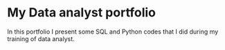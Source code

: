 # My Data analyst portfolio
In this portfolio I present some SQL and Python codes that I did during my training of data analyst.